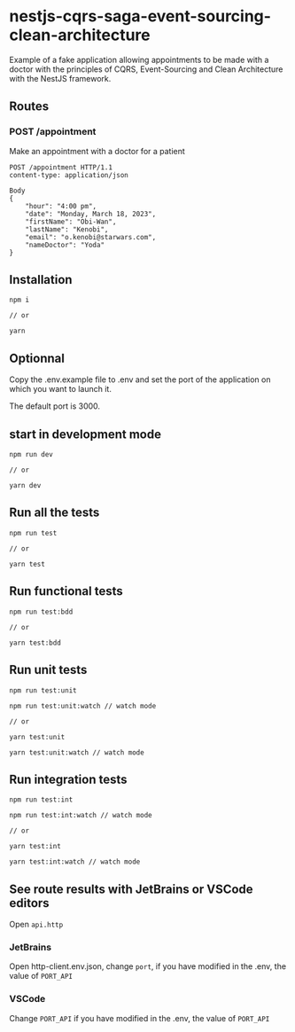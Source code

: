 # nestjs-cqrs-saga-event-sourcing-clean-architecture

Example of a fake application allowing appointments to be made with a doctor with the principles of CQRS, Event-Sourcing and Clean Architecture with the NestJS framework.

## Routes 

### POST /appointment

Make an appointment with a doctor for a patient

```
POST /appointment HTTP/1.1
content-type: application/json

Body
{
    "hour": "4:00 pm",
    "date": "Monday, March 18, 2023",
    "firstName": "Obi-Wan",
    "lastName": "Kenobi",
    "email": "o.kenobi@starwars.com",
    "nameDoctor": "Yoda"
}
```

## Installation

```
npm i

// or

yarn
```

## Optionnal

Copy the .env.example file to .env and set the port of the application on which you want to launch it.

The default port is 3000.

## start in development mode

```
npm run dev

// or

yarn dev
```

## Run all the tests

```
npm run test

// or

yarn test
```

## Run functional tests

```
npm run test:bdd

// or

yarn test:bdd
```

## Run unit tests

```
npm run test:unit

npm run test:unit:watch // watch mode

// or

yarn test:unit

yarn test:unit:watch // watch mode
```

## Run integration tests

```
npm run test:int

npm run test:int:watch // watch mode

// or

yarn test:int

yarn test:int:watch // watch mode
```

## See route results with JetBrains or VSCode editors

Open `api.http`

### JetBrains

Open http-client.env.json, change `port`, if you have modified in the .env, the value of `PORT_API`

### VSCode

Change `PORT_API` if you have modified in the .env, the value of `PORT_API`
